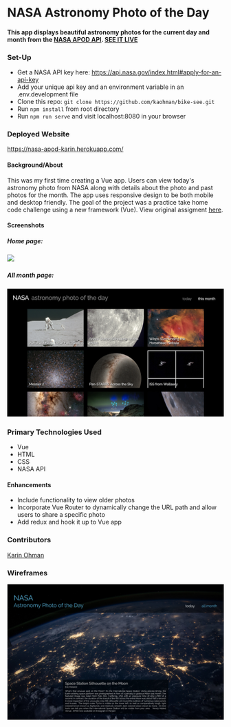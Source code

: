 # NASA Astronomy Photo of the Day
#### This app displays beautiful astronomy photos for the current day and month from the [NASA APOD API](https://api.nasa.gov/api.html#apod). [SEE IT LIVE](https://nasa-apod-karin.herokuapp.com/)

### Set-Up
- Get a NASA API key here: https://api.nasa.gov/index.html#apply-for-an-api-key
- Add your unique api key and an environment variable in an .env.development file
- Clone this repo: ```git clone https://github.com/kaohman/bike-see.git```
- Run ```npm install``` from root directory
- Run ```npm run serve``` and visit localhost:8080 in your browser

### Deployed Website
https://nasa-apod-karin.herokuapp.com/

#### Background/About
This was my first time creating a Vue app. Users can view today's astronomy photo from NASA along with details about the photo and past photos for the month. The app uses responsive design to be both mobile and desktop friendly. The goal of the project was a practice take home code challenge using a new framework (Vue). View original assigment [here](https://gist.github.com/letakeane/28d852307097695c5d50b15857cb28eb).

#### Screenshots
##### Home page:
<img src='./src/images/nasa-home.png' width='800px'>

##### All month page:
<img src='./src/images/nasa-month.png' width='800px'>

### Primary Technologies Used
- Vue
- HTML
- CSS
- NASA API

#### Enhancements
- Include functionality to view older photos
- Incorporate Vue Router to dynamically change the URL path and allow users to share a specific photo
- Add redux and hook it up to Vue app

### Contributors
[Karin Ohman](https://github.com/kaohman)

### Wireframes
<img src='./src/images/nasa-apod-wireframe.png' width='800px'>
